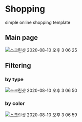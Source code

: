 # Shopping
simple online shopping template

## Main page
![스크린샷 2020-08-10 오후 3 06 25](https://user-images.githubusercontent.com/68029297/89755752-757dcc80-db1b-11ea-9ce2-5254c665370a.png)

## Filtering
### by type
![스크린샷 2020-08-10 오후 3 06 50](https://user-images.githubusercontent.com/68029297/89755756-7878bd00-db1b-11ea-893a-fe0e8a9277f1.png)


### by color
![스크린샷 2020-08-10 오후 3 06 59](https://user-images.githubusercontent.com/68029297/89755759-7a428080-db1b-11ea-963f-ccc367b7e9a0.png)


